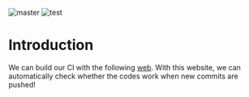 ![master](https://travis-ci.org/mengjutsai/python-ci.svg?branch=master)
![test](https://travis-ci.org/mengjutsai/python-ci.svg?branch=test)
# Introduction 

We can build our CI with the following [web](https://travis-ci.org/). With this website, we can automatically check whether the codes work when new commits are pushed!

